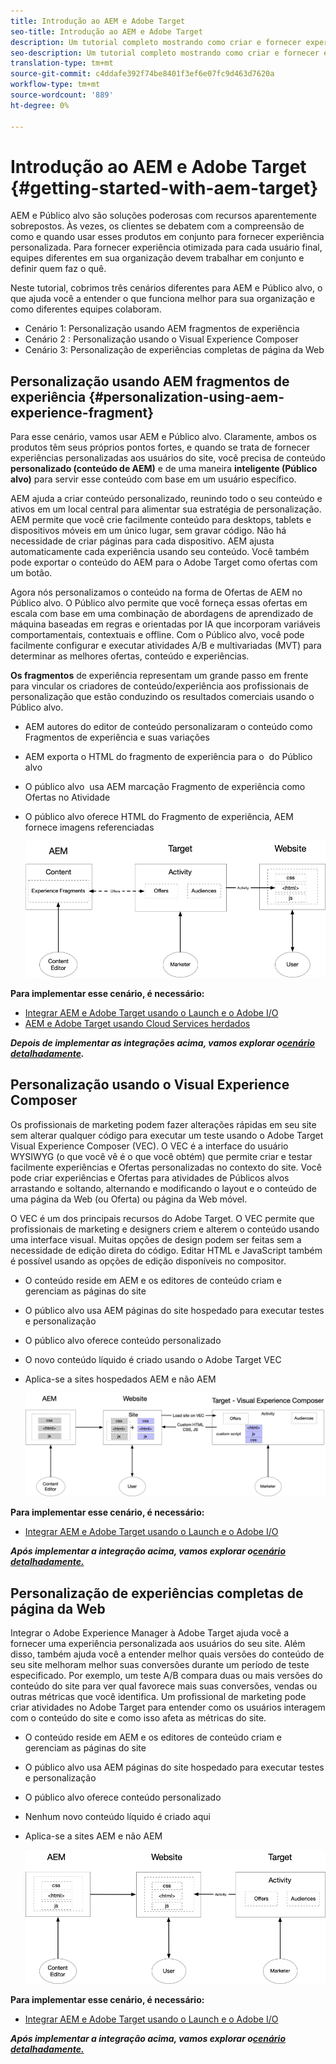 ```yaml
---
title: Introdução ao AEM e Adobe Target
seo-title: Introdução ao AEM e Adobe Target
description: Um tutorial completo mostrando como criar e fornecer experiências personalizadas usando o Adobe Experience Manager e o Adobe Target. Neste tutorial, você também aprenderá sobre as diferentes pessoas envolvidas no processo de ponta a ponta e como elas colaboram entre si
seo-description: Um tutorial completo mostrando como criar e fornecer experiência personalizada usando Adobe Experience Manager e Adobe Target. Neste tutorial, você também aprenderá sobre as diferentes pessoas envolvidas no processo de ponta a ponta e como elas colaboram entre si
translation-type: tm+mt
source-git-commit: c4ddafe392f74be8401f3ef6e07fc9d463d7620a
workflow-type: tm+mt
source-wordcount: '889'
ht-degree: 0%

---
```



# Introdução ao AEM e Adobe Target {#getting-started-with-aem-target}

AEM e Público alvo são soluções poderosas com recursos aparentemente sobrepostos. Às vezes, os clientes se debatem com a compreensão de como e quando usar esses produtos em conjunto para fornecer experiência personalizada. Para fornecer experiência otimizada para cada usuário final, equipes diferentes em sua organização devem trabalhar em conjunto e definir quem faz o quê.

Neste tutorial, cobrimos três cenários diferentes para AEM e Público alvo, o que ajuda você a entender o que funciona melhor para sua organização e como diferentes equipes colaboram.

* Cenário 1: Personalização usando AEM fragmentos de experiência
* Cenário 2 : Personalização usando o Visual Experience Composer
* Cenário 3: Personalização de experiências completas de página da Web

## Personalização usando AEM fragmentos de experiência {#personalization-using-aem-experience-fragment}

Para esse cenário, vamos usar AEM e Público alvo. Claramente, ambos os produtos têm seus próprios pontos fortes, e quando se trata de fornecer experiências personalizadas aos usuários do site, você precisa de conteúdo **personalizado (conteúdo de AEM)** e de uma maneira **inteligente (Público alvo)** para servir esse conteúdo com base em um usuário específico.

AEM ajuda a criar conteúdo personalizado, reunindo todo o seu conteúdo e ativos em um local central para alimentar sua estratégia de personalização. AEM permite que você crie facilmente conteúdo para desktops, tablets e dispositivos móveis em um único lugar, sem gravar código. Não há necessidade de criar páginas para cada dispositivo. AEM ajusta automaticamente cada experiência usando seu conteúdo. Você também pode exportar o conteúdo do AEM para o Adobe Target como ofertas com um botão.

Agora nós personalizamos o conteúdo na forma de Ofertas de AEM no Público alvo. O Público alvo permite que você forneça essas ofertas em escala com base em uma combinação de abordagens de aprendizado de máquina baseadas em regras e orientadas por IA que incorporam variáveis comportamentais, contextuais e offline.  Com o Público alvo, você pode facilmente configurar e executar atividades A/B e multivariadas (MVT) para determinar as melhores ofertas, conteúdo e experiências.

**Os fragmentos** de experiência representam um grande passo em frente para vincular os criadores de conteúdo/experiência aos profissionais de personalização que estão conduzindo os resultados comerciais usando o Público alvo.

* AEM autores do editor de conteúdo personalizaram o conteúdo como Fragmentos de experiência e suas variações
* AEM exporta o HTML do fragmento de experiência para o &#x200B; do Público alvo
* O público alvo &#x200B; usa AEM marcação Fragmento de experiência como Ofertas no Atividade
* O público alvo oferece HTML do Fragmento de experiência, AEM fornece imagens referenciadas

   ![Personalização usando o diagrama Fragmentos de experiência](assets/personalization-use-case-1/use-case-1-diagram.png)

**Para implementar esse cenário, é necessário:**

* [Integrar AEM e Adobe Target usando o Launch e o Adobe I/O](./implementation.md#integrating-aem-target-options)
* [AEM e Adobe Target usando Cloud Services herdados](./implementation.md#integrating-aem-target-options)

***Depois de implementar as integrações acima, vamos explorar o[cenário detalhadamente](./personalization-use-case-1.md).***

## Personalização usando o Visual Experience Composer

Os profissionais de marketing podem fazer alterações rápidas em seu site sem alterar qualquer código para executar um teste usando o Adobe Target Visual Experience Composer (VEC). O VEC é a interface do usuário WYSIWYG (o que você vê é o que você obtém) que permite criar e testar facilmente experiências e Ofertas personalizadas no contexto do site. Você pode criar experiências e Ofertas para atividades de Públicos alvos arrastando e soltando, alternando e modificando o layout e o conteúdo de uma página da Web (ou Oferta) ou página da Web móvel.

O VEC é um dos principais recursos do Adobe Target. O VEC permite que profissionais de marketing e designers criem e alterem o conteúdo usando uma interface visual. Muitas opções de design podem ser feitas sem a necessidade de edição direta do código. Editar HTML e JavaScript também é possível usando as opções de edição disponíveis no compositor.

* O conteúdo reside em AEM e os editores de conteúdo criam e gerenciam as páginas do site
* O público alvo usa AEM páginas do site hospedado para executar testes e personalização
* O público alvo oferece conteúdo personalizado
* O novo conteúdo líquido é criado usando o Adobe Target VEC
* Aplica-se a sites hospedados AEM e não AEM

   ![Personalização usando o diagrama do Visual Experience Composer](assets/personalization-use-case-3/use-case-diagram-3.png)

**Para implementar esse cenário, é necessário:**

* [Integrar AEM e Adobe Target usando o Launch e o Adobe I/O](./implementation.md#integrating-aem-target-options)

***Após implementar a integração acima, vamos explorar o[cenário detalhadamente.](./personalization-use-case-3.md)***

## Personalização de experiências completas de página da Web

Integrar o Adobe Experience Manager à Adobe Target ajuda você a fornecer uma experiência personalizada aos usuários do seu site. Além disso, também ajuda você a entender melhor quais versões do conteúdo de seu site melhoram melhor suas conversões durante um período de teste especificado. Por exemplo, um teste A/B compara duas ou mais versões do conteúdo do site para ver qual favorece mais suas conversões, vendas ou outras métricas que você identifica. Um profissional de marketing pode criar atividades no Adobe Target para entender como os usuários interagem com o conteúdo do site e como isso afeta as métricas do site.

* O conteúdo reside em AEM e os editores de conteúdo criam e gerenciam as páginas do site
* O público alvo usa AEM páginas do site hospedado para executar testes e personalização
* O público alvo oferece conteúdo personalizado
* Nenhum novo conteúdo líquido é criado aqui
* Aplica-se a sites AEM e não AEM

   ![diagrama](assets/personalization-use-case-2/use-case-2-diagram.png)

**Para implementar esse cenário, é necessário:**

* [Integrar AEM e Adobe Target usando o Launch e o Adobe I/O](./implementation.md#integrating-aem-target-options)

***Após implementar a integração acima, vamos explorar o[cenário detalhadamente.](./personalization-use-case-2.md)***
